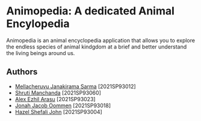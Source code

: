 
# Animopedia: A dedicated Animal Encylopedia

Animopedia is an animal encyclopedia application that allows you to explore the endless species of animal kindgdom at a brief and better understand the living beings around us.



## Authors

- [Mellacheruvu Janakirama Sarma](https://github.com/Janaki2000) [2021SP93012]
- [Shruti Manchanda](https://github.com/shrutimachanda) [2021SP93060]
- [Alex Ezhil Arasu](https://github.com/alexarasu) [2021SP93023]
- [Jonah Jacob Oommen](https://github.com/Jonah1309) [2021SP93018]
- [Hazel Shefali John](https://github.com/Hazel-John) [2021SP93004]
